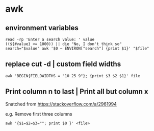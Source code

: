 # awk

## environment variables

```
read -rp 'Enter a search value: ' value
((${#value} <= 1000)) || die "No, I don't think so"
search="$value" awk '$0 ~ ENVIRON["search"] {print $1}' "$file"
```



##  replace cut -d | custom field widths

```
awk 'BEGIN{FIELDWIDTHS = "10 25 9"}; {print $3 $2 $1}' file
```

## Print column n to last | Print all but column x

Snatched from <https://stackoverflow.com/a/2961994>

e.g. Remove first three columns
```
awk '{$1=$2=$3=""; print $0 }' <file>
```
